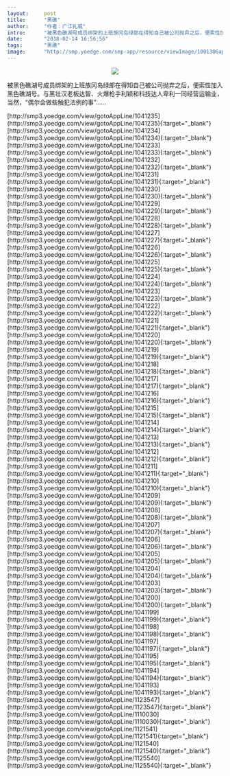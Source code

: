 ```yaml
---
layout:     post
title:      "黑礁"
author:     "作者：广江礼威"
intro:      "被黑色礁湖号成员绑架的上班族冈岛绿郎在得知自己被公司抛弃之后，便索性加入黑色礁湖号。与黑壮汉老板达智、火爆枪手利颖和科技达人卑利一同经营运输业，当然，“偶尔会做些触犯法例的事”……"
date:       "2018-02-14 16:56:56"
tags:       "黑礁"
image:      "http://smp.yoedge.com/smp-app/resource/viewImage/1001306appline.png"
---
```

<div style="text-align: center">
<p><img src="http://smp.yoedge.com/smp-app/resource/viewImage/1001306appline.png"/></p>
</div>
<p class="post-meta">
<span>被黑色礁湖号成员绑架的上班族冈岛绿郎在得知自己被公司抛弃之后，便索性加入黑色礁湖号。与黑壮汉老板达智、火爆枪手利颖和科技达人卑利一同经营运输业，当然，“偶尔会做些触犯法例的事”……</span>
</p>
[http://smp3.yoedge.com/view/gotoAppLine/1041235](http://smp3.yoedge.com/view/gotoAppLine/1041235){:target="_blank"}
[http://smp3.yoedge.com/view/gotoAppLine/1041234](http://smp3.yoedge.com/view/gotoAppLine/1041234){:target="_blank"}
[http://smp3.yoedge.com/view/gotoAppLine/1041233](http://smp3.yoedge.com/view/gotoAppLine/1041233){:target="_blank"}
[http://smp3.yoedge.com/view/gotoAppLine/1041232](http://smp3.yoedge.com/view/gotoAppLine/1041232){:target="_blank"}
[http://smp3.yoedge.com/view/gotoAppLine/1041231](http://smp3.yoedge.com/view/gotoAppLine/1041231){:target="_blank"}
[http://smp3.yoedge.com/view/gotoAppLine/1041230](http://smp3.yoedge.com/view/gotoAppLine/1041230){:target="_blank"}
[http://smp3.yoedge.com/view/gotoAppLine/1041229](http://smp3.yoedge.com/view/gotoAppLine/1041229){:target="_blank"}
[http://smp3.yoedge.com/view/gotoAppLine/1041228](http://smp3.yoedge.com/view/gotoAppLine/1041228){:target="_blank"}
[http://smp3.yoedge.com/view/gotoAppLine/1041227](http://smp3.yoedge.com/view/gotoAppLine/1041227){:target="_blank"}
[http://smp3.yoedge.com/view/gotoAppLine/1041226](http://smp3.yoedge.com/view/gotoAppLine/1041226){:target="_blank"}
[http://smp3.yoedge.com/view/gotoAppLine/1041225](http://smp3.yoedge.com/view/gotoAppLine/1041225){:target="_blank"}
[http://smp3.yoedge.com/view/gotoAppLine/1041224](http://smp3.yoedge.com/view/gotoAppLine/1041224){:target="_blank"}
[http://smp3.yoedge.com/view/gotoAppLine/1041223](http://smp3.yoedge.com/view/gotoAppLine/1041223){:target="_blank"}
[http://smp3.yoedge.com/view/gotoAppLine/1041222](http://smp3.yoedge.com/view/gotoAppLine/1041222){:target="_blank"}
[http://smp3.yoedge.com/view/gotoAppLine/1041221](http://smp3.yoedge.com/view/gotoAppLine/1041221){:target="_blank"}
[http://smp3.yoedge.com/view/gotoAppLine/1041220](http://smp3.yoedge.com/view/gotoAppLine/1041220){:target="_blank"}
[http://smp3.yoedge.com/view/gotoAppLine/1041219](http://smp3.yoedge.com/view/gotoAppLine/1041219){:target="_blank"}
[http://smp3.yoedge.com/view/gotoAppLine/1041218](http://smp3.yoedge.com/view/gotoAppLine/1041218){:target="_blank"}
[http://smp3.yoedge.com/view/gotoAppLine/1041217](http://smp3.yoedge.com/view/gotoAppLine/1041217){:target="_blank"}
[http://smp3.yoedge.com/view/gotoAppLine/1041216](http://smp3.yoedge.com/view/gotoAppLine/1041216){:target="_blank"}
[http://smp3.yoedge.com/view/gotoAppLine/1041215](http://smp3.yoedge.com/view/gotoAppLine/1041215){:target="_blank"}
[http://smp3.yoedge.com/view/gotoAppLine/1041214](http://smp3.yoedge.com/view/gotoAppLine/1041214){:target="_blank"}
[http://smp3.yoedge.com/view/gotoAppLine/1041213](http://smp3.yoedge.com/view/gotoAppLine/1041213){:target="_blank"}
[http://smp3.yoedge.com/view/gotoAppLine/1041212](http://smp3.yoedge.com/view/gotoAppLine/1041212){:target="_blank"}
[http://smp3.yoedge.com/view/gotoAppLine/1041211](http://smp3.yoedge.com/view/gotoAppLine/1041211){:target="_blank"}
[http://smp3.yoedge.com/view/gotoAppLine/1041210](http://smp3.yoedge.com/view/gotoAppLine/1041210){:target="_blank"}
[http://smp3.yoedge.com/view/gotoAppLine/1041209](http://smp3.yoedge.com/view/gotoAppLine/1041209){:target="_blank"}
[http://smp3.yoedge.com/view/gotoAppLine/1041208](http://smp3.yoedge.com/view/gotoAppLine/1041208){:target="_blank"}
[http://smp3.yoedge.com/view/gotoAppLine/1041207](http://smp3.yoedge.com/view/gotoAppLine/1041207){:target="_blank"}
[http://smp3.yoedge.com/view/gotoAppLine/1041206](http://smp3.yoedge.com/view/gotoAppLine/1041206){:target="_blank"}
[http://smp3.yoedge.com/view/gotoAppLine/1041205](http://smp3.yoedge.com/view/gotoAppLine/1041205){:target="_blank"}
[http://smp3.yoedge.com/view/gotoAppLine/1041204](http://smp3.yoedge.com/view/gotoAppLine/1041204){:target="_blank"}
[http://smp3.yoedge.com/view/gotoAppLine/1041203](http://smp3.yoedge.com/view/gotoAppLine/1041203){:target="_blank"}
[http://smp3.yoedge.com/view/gotoAppLine/1041200](http://smp3.yoedge.com/view/gotoAppLine/1041200){:target="_blank"}
[http://smp3.yoedge.com/view/gotoAppLine/1041199](http://smp3.yoedge.com/view/gotoAppLine/1041199){:target="_blank"}
[http://smp3.yoedge.com/view/gotoAppLine/1041198](http://smp3.yoedge.com/view/gotoAppLine/1041198){:target="_blank"}
[http://smp3.yoedge.com/view/gotoAppLine/1041197](http://smp3.yoedge.com/view/gotoAppLine/1041197){:target="_blank"}
[http://smp3.yoedge.com/view/gotoAppLine/1041195](http://smp3.yoedge.com/view/gotoAppLine/1041195){:target="_blank"}
[http://smp3.yoedge.com/view/gotoAppLine/1041194](http://smp3.yoedge.com/view/gotoAppLine/1041194){:target="_blank"}
[http://smp3.yoedge.com/view/gotoAppLine/1041193](http://smp3.yoedge.com/view/gotoAppLine/1041193){:target="_blank"}
[http://smp3.yoedge.com/view/gotoAppLine/1123547](http://smp3.yoedge.com/view/gotoAppLine/1123547){:target="_blank"}
[http://smp3.yoedge.com/view/gotoAppLine/1110030](http://smp3.yoedge.com/view/gotoAppLine/1110030){:target="_blank"}
[http://smp3.yoedge.com/view/gotoAppLine/1121541](http://smp3.yoedge.com/view/gotoAppLine/1121541){:target="_blank"}
[http://smp3.yoedge.com/view/gotoAppLine/1121540](http://smp3.yoedge.com/view/gotoAppLine/1121540){:target="_blank"}
[http://smp3.yoedge.com/view/gotoAppLine/1125540](http://smp3.yoedge.com/view/gotoAppLine/1125540){:target="_blank"}



